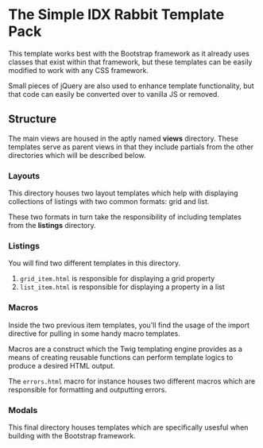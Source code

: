 # The Simple IDX Rabbit Template Pack

This template works best with the Bootstrap framework as it already uses classes that exist within that framework, but these templates can be easily modified to work with any CSS framework.

Small pieces of jQuery are also used to enhance template functionality, but that code can easily be converted over to vanilla JS or removed.

## Structure

The main views are housed in the aptly named **views** directory. These templates serve as parent views in that they include partials from the other directories which will be described below.

### Layouts

This directory houses two layout templates which help with displaying collections of listings with two common formats: grid and list.

These two formats in turn take the responsibility of including templates from the **listings** directory.

### Listings

You will find two different templates in this directory.

1. `grid_item.html` is responsible for displaying a grid property
2. `list_item.html` is responsible for displaying a property in a list

### Macros

Inside the two previous item templates, you'll find the usage of the import directive for pulling in some handy macro templates.

Macros are a construct which the Twig templating engine provides as a means of creating reusable functions can perform template logics to produce a desired HTML output.

The `errors.html` macro for instance houses two different macros which are responsible for formatting and outputting errors.

### Modals

This final directory houses templates which are specifically usesful when building with the Bootstrap framework.